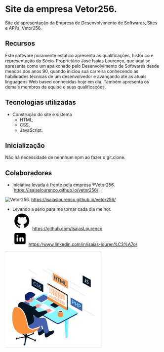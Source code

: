 # Site da empresa Vetor256.

Site de apresentação da Empresa de Desenvolvimento de Softwares, Sites e API's, Vetor256.

## Recursos

Este software puramente estático apresenta as qualificações, histórico e representação do Sócio-Proprietário José Isaias Lourenço, que aqui se apresenta como um apaixonado pelo Desenvolvimento de Softwares desde meados dos anos 90, quando iniciou sua carreira conhecendo as habilidades técnicas de um desenvolvedor e avançando até as atuais linguagens Web based conhecidas hoje em dia. Também apresenta os demais membros da equipe e suas qualificações.

## Tecnologias utilizadas

- Construção do site e sistema 
    - HTML;
    - CSS,
    - JavaScript.

## Inicialização

Não há necessidade de nennhum npm ao fazer o git.clone.

## Colaboradores

- Iniciativa levada à frente pela empresa ®Vetor256. 'https://isaiaslourenco.github.io/vetor256/'.;

<img src="./img/adm/Cartão de Visitas Vetor256.-1.png" alt="Vetor256."> https://isaiaslourenco.github.io/vetor256/

- Levando a sério para me tornar cada dia melhor.<br> 
<img src="./img/adm/logotipo-do-github.png" alt="Github"> https://github.com/IsaiasLourenco<br>
<img src="./img/adm/logotipo-do-linkedin.png" alt="Linkedin"> https://www.linkedin.com/in/isaias-louren%C3%A7o/

<img src="./img/adm/devphp.gif" alt="Delivering">
